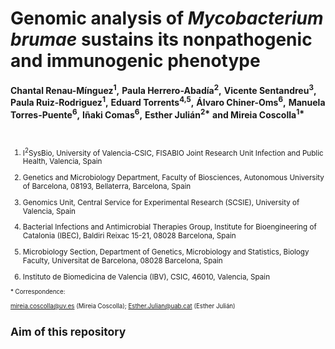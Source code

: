 # Genomic analysis of _Mycobacterium brumae_ sustains its nonpathogenic and immunogenic phenotype  
__Chantal Renau-Mínguez<sup>1</sup>,__ 
__Paula Herrero-Abadía<sup>2</sup>,__ 
__Vicente Sentandreu<sup>3</sup>,__ 
__Paula Ruiz-Rodriguez<sup>1</sup>,__ 
__Eduard Torrents<sup>4,5</sup>,__ 
__Álvaro Chiner-Oms<sup>6</sup>,__ 
__Manuela Torres-Puente<sup>6</sup>,__ 
__Iñaki Comas<sup>6</sup>,__ 
__Esther Julián<sup>2*</sup>__
__and Mireia Coscolla<sup>1*</sup>__

<br>
<sub>

1. I<sup>2</sup>SysBio, University of Valencia-CSIC, FISABIO Joint Research Unit Infection and Public Health, Valencia, Spain  

2. Genetics and Microbiology Department, Faculty of Biosciences, Autonomous University of Barcelona, 08193, Bellaterra, Barcelona, Spain 

3. Genomics Unit, Central Service for Experimental Research (SCSIE), University of Valencia, Spain  

4. Bacterial Infections and Antimicrobial Therapies Group, Institute for Bioengineering of Catalonia (IBEC), Baldiri Reixac 15-21, 08028 Barcelona, Spain  

5. Microbiology Section, Department of Genetics, Microbiology and Statistics, Biology Faculty, Universitat de Barcelona, 08028 Barcelona, Spain  

6. Instituto de Biomedicina de Valencia (IBV), CSIC, 46010, Valencia, Spain  </sub>

<sub> * Correspondence:  <sub>

<sub> mireia.coscolla@uv.es (Mireia Coscolla); Esther.Julian@uab.cat (Esther Julián) <sub>

## Aim of  this repository
